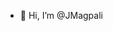 - 👋 Hi, I’m @JMagpali

<!---
JMagpali/JMagpali is a ✨ special ✨ repository because its `README.md` (this file) appears on your GitHub profile.
You can click the Preview link to take a look at your changes.
--->
